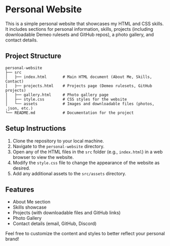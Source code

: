 # Personal Website

This is a simple personal website that showcases my HTML and CSS skills. It includes sections for personal information, skills, projects (including downloadable Demeo rulesets and GitHub repos), a photo gallery, and contact details.

## Project Structure

```
personal-website
├── src
│   ├── index.html       # Main HTML document (About Me, Skills, Contact)
│   ├── projects.html    # Projects page (Demeo rulesets, GitHub projects)
│   ├── gallery.html     # Photo gallery page
│   ├── style.css        # CSS styles for the website
│   └── assets           # Images and downloadable files (photos, .json, etc.)
└── README.md            # Documentation for the project
```

## Setup Instructions

1. Clone the repository to your local machine.
2. Navigate to the `personal-website` directory.
3. Open any of the HTML files in the `src` folder (e.g., `index.html`) in a web browser to view the website.
4. Modify the `style.css` file to change the appearance of the website as desired.
5. Add any additional assets to the `src/assets` directory.

## Features

- About Me section
- Skills showcase
- Projects (with downloadable files and GitHub links)
- Photo Gallery
- Contact details (email, GitHub, Discord)

Feel free to customize the content and styles to better reflect your personal brand!